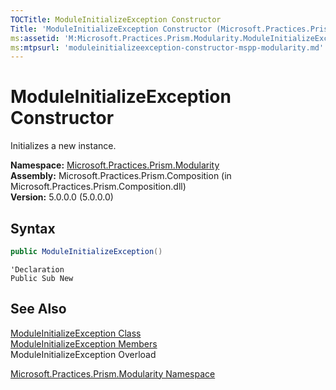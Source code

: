 ```yaml
---
TOCTitle: ModuleInitializeException Constructor
Title: 'ModuleInitializeException Constructor (Microsoft.Practices.Prism.Modularity)'
ms:assetid: 'M:Microsoft.Practices.Prism.Modularity.ModuleInitializeException.\#ctor'
ms:mtpsurl: 'moduleinitializeexception-constructor-mspp-modularity.md'
---
```



# ModuleInitializeException Constructor

Initializes a new instance.

**Namespace:** [Microsoft.Practices.Prism.Modularity](https://msdn.microsoft.com/library/microsoft.practices.prism.modularity)<br/>
**Assembly:** Microsoft.Practices.Prism.Composition (in Microsoft.Practices.Prism.Composition.dll)<br/>
**Version:** 5.0.0.0 (5.0.0.0)

## Syntax

```C#
public ModuleInitializeException()
```

```VB
'Declaration
Public Sub New
```

## See Also

[ModuleInitializeException Class](https://msdn.microsoft.com/library/microsoft.practices.prism.modularity.moduleinitializeexception)<br/>
[ModuleInitializeException Members](https://msdn.microsoft.com/allmembers.t:microsoft.practices.prism.modularity.moduleinitializeexception)<br/>
ModuleInitializeException Overload

[Microsoft.Practices.Prism.Modularity Namespace](https://msdn.microsoft.com/library/microsoft.practices.prism.modularity)<br/>